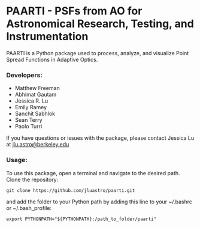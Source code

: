 # PAARTI - PSFs from AO for Astronomical Research, Testing, and Instrumentation

PAARTI is a Python package used to process, analyze, and visualize Point Spread Functions in Adaptive Optics.

### Developers:
- Matthew Freeman
- Abhimat Gautam
- Jessica R. Lu
- Emily Ramey
- Sanchit Sabhlok
- Sean Terry
- Paolo Turri

If you have questions or issues with the package, please contact Jessica Lu at [jlu.astro@berkeley.edu](mailto:jlu.astro@berkeley.edu)

### Usage:
To use this package, open a terminal and navigate to the desired path. Clone the repository:
```
git clone https://github.com/jluastro/paarti.git
```
    
and add the folder to your Python path by adding this line to your ~/.bashrc or ~/.bash_profile:

```
export PYTHONPATH="${PYTHONPATH}:/path_to_folder/paarti"
```

